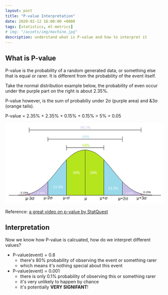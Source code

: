 ```yaml
---
layout: post
title: "P-value Interpretation"
date: 2020-02-12 16:00:00 +0800
tags: [statistics, ml-metrics]
# img: "/assets/img/machine.jpg"
description: understand what is P-value and how to interpret it
---
```


## What is P-value

P-value is the probability of a random generated data, or something else that is equal or rarer.
It is different from the probability of the event itself.

Take the normal distribution example below, the probability of even occur under the purple part on the right is about 2.35%.

P-value however, is the sum of probabiliy under 2&sigma; (purple area) and &3&sigma; (orange tails).

P-value = 2.35% + 2.35% + 0.15% + 0.15% = 5% = 0.05

![normal-distribution](/assets/img/normal-dist.png)

Reference: [a great video on p-value by StatQuest](https://www.youtube.com/watch?v=5Z9OIYA8He8)

## Interpretation

Now we know how P-value is calcuated, how do we interpret different values?

- P-value(event) = 0.8
  - there's 80% probability of observing the event or something rarer
  - which means it's nothing special about this event
- P-value(event) = 0.001
  - there is only 0.1% probability of observing this or something rarer
  - it's very unlikely to happen by chance
  - it's potentially **VERY SIGNIFANT**!
